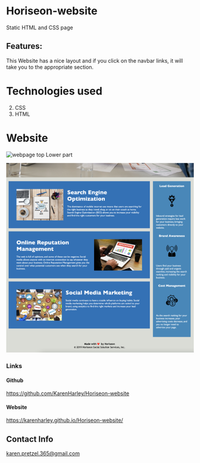 # Horiseon-website

Static HTML and CSS page

## Features:

This Website has a nice layout and if you click on the navbar links, it will take you to the appropriate section.

# Technologies used

2. CSS
3. HTML

# Website

![webpage top](./pics/pic1.png)
Lower part

![webpage bottom](./pics/pic2.png)

### Links

#### Github

https://github.com/KarenHarley/Horiseon-website

#### Website

https://karenharley.github.io/Horiseon-website/

## Contact Info 

karen.pretzel.365@gmail.com
